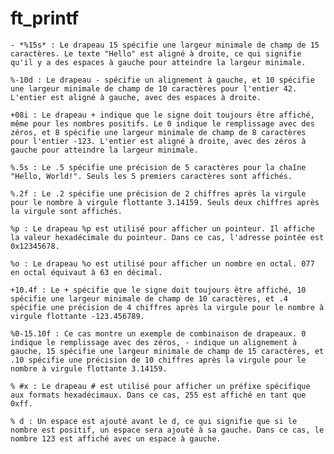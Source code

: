 # ft_printf

    - *%15s* : Le drapeau 15 spécifie une largeur minimale de champ de 15 caractères. Le texte "Hello" est aligné à droite, ce qui signifie qu'il y a des espaces à gauche pour atteindre la largeur minimale.

    %-10d : Le drapeau - spécifie un alignement à gauche, et 10 spécifie une largeur minimale de champ de 10 caractères pour l'entier 42. L'entier est aligné à gauche, avec des espaces à droite.

    +08i : Le drapeau + indique que le signe doit toujours être affiché, même pour les nombres positifs. Le 0 indique le remplissage avec des zéros, et 8 spécifie une largeur minimale de champ de 8 caractères pour l'entier -123. L'entier est aligné à droite, avec des zéros à gauche pour atteindre la largeur minimale.

    %.5s : Le .5 spécifie une précision de 5 caractères pour la chaîne "Hello, World!". Seuls les 5 premiers caractères sont affichés.

    %.2f : Le .2 spécifie une précision de 2 chiffres après la virgule pour le nombre à virgule flottante 3.14159. Seuls deux chiffres après la virgule sont affichés.

    %p : Le drapeau %p est utilisé pour afficher un pointeur. Il affiche la valeur hexadécimale du pointeur. Dans ce cas, l'adresse pointée est 0x12345678.

    %o : Le drapeau %o est utilisé pour afficher un nombre en octal. 077 en octal équivaut à 63 en décimal.

    +10.4f : Le + spécifie que le signe doit toujours être affiché, 10 spécifie une largeur minimale de champ de 10 caractères, et .4 spécifie une précision de 4 chiffres après la virgule pour le nombre à virgule flottante -123.456789.

    %0-15.10f : Ce cas montre un exemple de combinaison de drapeaux. 0 indique le remplissage avec des zéros, - indique un alignement à gauche, 15 spécifie une largeur minimale de champ de 15 caractères, et .10 spécifie une précision de 10 chiffres après la virgule pour le nombre à virgule flottante 3.14159.

    % #x : Le drapeau # est utilisé pour afficher un préfixe spécifique aux formats hexadécimaux. Dans ce cas, 255 est affiché en tant que 0xff.

    % d : Un espace est ajouté avant le d, ce qui signifie que si le nombre est positif, un espace sera ajouté à sa gauche. Dans ce cas, le nombre 123 est affiché avec un espace à gauche.
